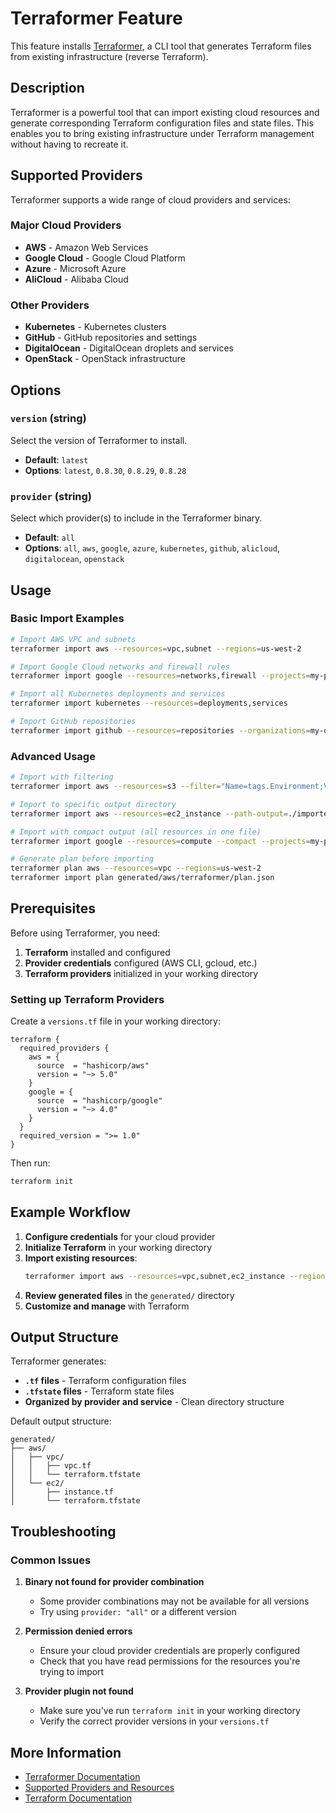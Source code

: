 # Terraformer Feature

This feature installs [Terraformer](https://github.com/GoogleCloudPlatform/terraformer), a CLI tool that generates Terraform files from existing infrastructure (reverse Terraform).

## Description

Terraformer is a powerful tool that can import existing cloud resources and generate corresponding Terraform configuration files and state files. This enables you to bring existing infrastructure under Terraform management without having to recreate it.

## Supported Providers

Terraformer supports a wide range of cloud providers and services:

### Major Cloud Providers
- **AWS** - Amazon Web Services
- **Google Cloud** - Google Cloud Platform
- **Azure** - Microsoft Azure
- **AliCloud** - Alibaba Cloud

### Other Providers
- **Kubernetes** - Kubernetes clusters
- **GitHub** - GitHub repositories and settings
- **DigitalOcean** - DigitalOcean droplets and services
- **OpenStack** - OpenStack infrastructure

## Options

### `version` (string)
Select the version of Terraformer to install.

- **Default**: `latest`
- **Options**: `latest`, `0.8.30`, `0.8.29`, `0.8.28`

### `provider` (string)
Select which provider(s) to include in the Terraformer binary.

- **Default**: `all`
- **Options**: `all`, `aws`, `google`, `azure`, `kubernetes`, `github`, `alicloud`, `digitalocean`, `openstack`

## Usage

### Basic Import Examples

```bash
# Import AWS VPC and subnets
terraformer import aws --resources=vpc,subnet --regions=us-west-2

# Import Google Cloud networks and firewall rules
terraformer import google --resources=networks,firewall --projects=my-project --regions=us-central1

# Import all Kubernetes deployments and services
terraformer import kubernetes --resources=deployments,services

# Import GitHub repositories
terraformer import github --resources=repositories --organizations=my-org
```

### Advanced Usage

```bash
# Import with filtering
terraformer import aws --resources=s3 --filter="Name=tags.Environment;Value=production" --regions=us-west-2

# Import to specific output directory
terraformer import aws --resources=ec2_instance --path-output=./imported --regions=us-east-1

# Import with compact output (all resources in one file)
terraformer import google --resources=compute --compact --projects=my-project

# Generate plan before importing
terraformer plan aws --resources=vpc --regions=us-west-2
terraformer import plan generated/aws/terraformer/plan.json
```

## Prerequisites

Before using Terraformer, you need:

1. **Terraform** installed and configured
2. **Provider credentials** configured (AWS CLI, gcloud, etc.)
3. **Terraform providers** initialized in your working directory

### Setting up Terraform Providers

Create a `versions.tf` file in your working directory:

```hcl
terraform {
  required_providers {
    aws = {
      source  = "hashicorp/aws"
      version = "~> 5.0"
    }
    google = {
      source  = "hashicorp/google"
      version = "~> 4.0"
    }
  }
  required_version = ">= 1.0"
}
```

Then run:
```bash
terraform init
```

## Example Workflow

1. **Configure credentials** for your cloud provider
2. **Initialize Terraform** in your working directory
3. **Import existing resources**:
   ```bash
   terraformer import aws --resources=vpc,subnet,ec2_instance --regions=us-west-2
   ```
4. **Review generated files** in the `generated/` directory
5. **Customize and manage** with Terraform

## Output Structure

Terraformer generates:
- **`.tf` files** - Terraform configuration files
- **`.tfstate` files** - Terraform state files
- **Organized by provider and service** - Clean directory structure

Default output structure:
```
generated/
├── aws/
│   ├── vpc/
│   │   ├── vpc.tf
│   │   └── terraform.tfstate
│   └── ec2/
│       ├── instance.tf
│       └── terraform.tfstate
```

## Troubleshooting

### Common Issues

1. **Binary not found for provider combination**
   - Some provider combinations may not be available for all versions
   - Try using `provider: "all"` or a different version

2. **Permission denied errors**
   - Ensure your cloud provider credentials are properly configured
   - Check that you have read permissions for the resources you're trying to import

3. **Provider plugin not found**
   - Make sure you've run `terraform init` in your working directory
   - Verify the correct provider versions in your `versions.tf`

## More Information

- [Terraformer Documentation](https://github.com/GoogleCloudPlatform/terraformer)
- [Supported Providers and Resources](https://github.com/GoogleCloudPlatform/terraformer/tree/master/docs)
- [Terraform Documentation](https://www.terraform.io/docs/)
